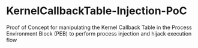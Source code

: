 # KernelCallbackTable-Injection-PoC
 Proof of Concept for manipulating the Kernel Callback Table in the Process Environment Block (PEB) to perform process injection and hijack execution flow
